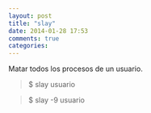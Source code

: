```yaml
---
layout: post
title: "slay"
date: 2014-01-28 17:53
comments: true
categories: 
---
```

Matar todos los procesos de un usuario.

>$ slay usuario 

>$ slay -9 usuario

